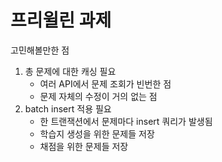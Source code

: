 # 프리윌린 과제

고민해볼만한 점
1. 총 문제에 대한 캐싱 필요
   - 여러 API에서 문제 조회가 빈번한 점
   - 문제 자체의 수정이 거의 없는 점
2. batch insert 적용 필요
   - 한 트랜잭션에서 문제마다 insert 쿼리가 발생됨 
   - 학습지 생성을 위한 문제들 저장
   - 채점을 위한 문제들 저장
